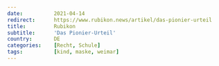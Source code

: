 ```yaml
---
date:          2021-04-14
redirect:      https://www.rubikon.news/artikel/das-pionier-urteil
title:         Rubikon
subtitle:      'Das Pionier-Urteil'
country:       DE
categories:    [Recht, Schule]
tags:          [kind, maske, weimar]
---
```

